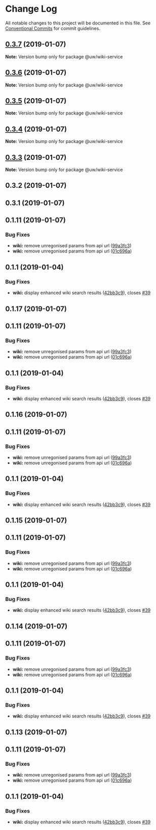 # Change Log

All notable changes to this project will be documented in this file.
See [Conventional Commits](https://conventionalcommits.org) for commit guidelines.

## [0.3.7](https://github.com/srobinson/unicode-wiki/compare/@uw/wiki-service@0.3.6...@uw/wiki-service@0.3.7) (2019-01-07)

**Note:** Version bump only for package @uw/wiki-service





## [0.3.6](https://github.com/srobinson/unicode-wiki/compare/@uw/wiki-service@0.3.5...@uw/wiki-service@0.3.6) (2019-01-07)

**Note:** Version bump only for package @uw/wiki-service





## [0.3.5](https://github.com/srobinson/unicode-wiki/compare/@uw/wiki-service@0.3.4...@uw/wiki-service@0.3.5) (2019-01-07)

**Note:** Version bump only for package @uw/wiki-service





## [0.3.4](https://github.com/srobinson/unicode-wiki/compare/@uw/wiki-service@0.3.3...@uw/wiki-service@0.3.4) (2019-01-07)

**Note:** Version bump only for package @uw/wiki-service





## [0.3.3](https://github.com/srobinson/unicode-wiki/compare/@uw/wiki-service@0.3.2...@uw/wiki-service@0.3.3) (2019-01-07)

**Note:** Version bump only for package @uw/wiki-service





## 0.3.2 (2019-01-07)



## 0.3.1 (2019-01-07)



## 0.1.11 (2019-01-07)


### Bug Fixes

* **wiki:** remove unregonised params from api url ([99a3fc3](https://github.com/srobinson/unicode-wiki/commit/99a3fc3))
* **wiki:** remove unregonised params from api url ([01c696a](https://github.com/srobinson/unicode-wiki/commit/01c696a))



## 0.1.1 (2019-01-04)


### Bug Fixes

* **wiki:** display enhanced wiki search results ([42bb3c9](https://github.com/srobinson/unicode-wiki/commit/42bb3c9)), closes [#39](https://github.com/srobinson/unicode-wiki/issues/39)





## 0.1.17 (2019-01-07)



## 0.1.11 (2019-01-07)


### Bug Fixes

* **wiki:** remove unregonised params from api url ([99a3fc3](https://github.com/srobinson/unicode-wiki/commit/99a3fc3))
* **wiki:** remove unregonised params from api url ([01c696a](https://github.com/srobinson/unicode-wiki/commit/01c696a))



## 0.1.1 (2019-01-04)


### Bug Fixes

* **wiki:** display enhanced wiki search results ([42bb3c9](https://github.com/srobinson/unicode-wiki/commit/42bb3c9)), closes [#39](https://github.com/srobinson/unicode-wiki/issues/39)





## 0.1.16 (2019-01-07)



## 0.1.11 (2019-01-07)


### Bug Fixes

* **wiki:** remove unregonised params from api url ([99a3fc3](https://github.com/srobinson/unicode-wiki/commit/99a3fc3))
* **wiki:** remove unregonised params from api url ([01c696a](https://github.com/srobinson/unicode-wiki/commit/01c696a))



## 0.1.1 (2019-01-04)


### Bug Fixes

* **wiki:** display enhanced wiki search results ([42bb3c9](https://github.com/srobinson/unicode-wiki/commit/42bb3c9)), closes [#39](https://github.com/srobinson/unicode-wiki/issues/39)





## 0.1.15 (2019-01-07)



## 0.1.11 (2019-01-07)


### Bug Fixes

* **wiki:** remove unregonised params from api url ([99a3fc3](https://github.com/srobinson/unicode-wiki/commit/99a3fc3))
* **wiki:** remove unregonised params from api url ([01c696a](https://github.com/srobinson/unicode-wiki/commit/01c696a))



## 0.1.1 (2019-01-04)


### Bug Fixes

* **wiki:** display enhanced wiki search results ([42bb3c9](https://github.com/srobinson/unicode-wiki/commit/42bb3c9)), closes [#39](https://github.com/srobinson/unicode-wiki/issues/39)





## 0.1.14 (2019-01-07)



## 0.1.11 (2019-01-07)


### Bug Fixes

* **wiki:** remove unregonised params from api url ([99a3fc3](https://github.com/srobinson/unicode-wiki/commit/99a3fc3))
* **wiki:** remove unregonised params from api url ([01c696a](https://github.com/srobinson/unicode-wiki/commit/01c696a))



## 0.1.1 (2019-01-04)


### Bug Fixes

* **wiki:** display enhanced wiki search results ([42bb3c9](https://github.com/srobinson/unicode-wiki/commit/42bb3c9)), closes [#39](https://github.com/srobinson/unicode-wiki/issues/39)





## 0.1.13 (2019-01-07)



## 0.1.11 (2019-01-07)


### Bug Fixes

* **wiki:** remove unregonised params from api url ([99a3fc3](https://github.com/srobinson/unicode-wiki/commit/99a3fc3))
* **wiki:** remove unregonised params from api url ([01c696a](https://github.com/srobinson/unicode-wiki/commit/01c696a))



## 0.1.1 (2019-01-04)


### Bug Fixes

* **wiki:** display enhanced wiki search results ([42bb3c9](https://github.com/srobinson/unicode-wiki/commit/42bb3c9)), closes [#39](https://github.com/srobinson/unicode-wiki/issues/39)
